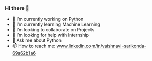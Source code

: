 ### Hi there 👋

<!--
**Vaishnavi-Sarikonda/Vaishnavi-Sarikonda** is a ✨ _special_ ✨ repository because its `README.md` (this file) appears on your GitHub profile.

Here are some ideas to get you started:

- 🔭 I’m currently working on ...
- 🌱 I’m currently learning ...
- 👯 I’m looking to collaborate on ...
- 🤔 I’m looking for help with ...
- 💬 Ask me about ...
- 📫 How to reach me: ...
- 😄 Pronouns: ...
- ⚡ Fun fact: ...
-->
- 🔭 I’m currently working on Python
- 🌱 I’m currently learning Machine Learning
- 👯 I’m looking to collaborate on Projects
- 🤔 I’m looking for help with Internship
- 💬 Ask me about Python
- 📫 How to reach me: www.linkedin.com/in/vaishnavi-sarikonda-69a62b1a6
